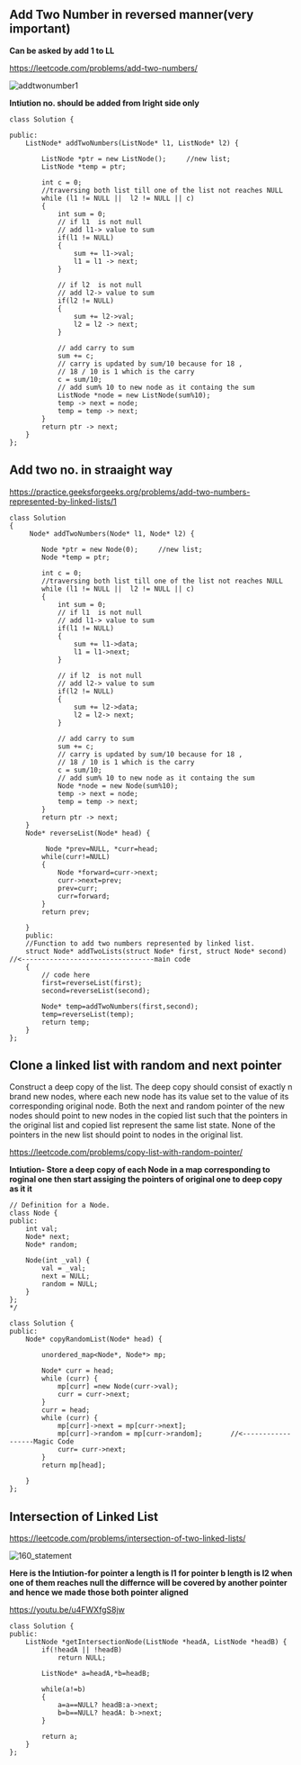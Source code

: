 ## Add Two Number in reversed manner(very important)

**Can be asked by add 1 to LL**

https://leetcode.com/problems/add-two-numbers/

![addtwonumber1](https://user-images.githubusercontent.com/68277579/180616184-d6893adc-f782-4cf2-806a-a26d02f512ab.jpg)

**Intiution no. should be added from lright side only**

```
class Solution {

public:
    ListNode* addTwoNumbers(ListNode* l1, ListNode* l2) {
   
        ListNode *ptr = new ListNode();     //new list;
        ListNode *temp = ptr;
        
        int c = 0;
		//traversing both list till one of the list not reaches NULL
        while (l1 != NULL ||  l2 != NULL || c)
        {
            int sum = 0;
			// if l1  is not null
			// add l1-> value to sum
            if(l1 != NULL)
            {
                sum += l1->val;
                l1 = l1 -> next;
            }
            
			// if l2  is not null
			// add l2-> value to sum
            if(l2 != NULL)
            {
                sum += l2->val;
                l2 = l2 -> next;
            }
            
			// add carry to sum
            sum += c;
			// carry is updated by sum/10 because for 18 , 
			// 18 / 10 is 1 which is the carry
            c = sum/10;
			// add sum% 10 to new node as it containg the sum
            ListNode *node = new ListNode(sum%10);
            temp -> next = node;
            temp = temp -> next;
        }
        return ptr -> next;
    }
};
```

## Add two no. in straaight way

https://practice.geeksforgeeks.org/problems/add-two-numbers-represented-by-linked-lists/1

```
class Solution
{
     Node* addTwoNumbers(Node* l1, Node* l2) {
   
        Node *ptr = new Node(0);     //new list;
        Node *temp = ptr;
        
        int c = 0;
		//traversing both list till one of the list not reaches NULL
        while (l1 != NULL ||  l2 != NULL || c)
        {
            int sum = 0;
			// if l1  is not null
			// add l1-> value to sum
            if(l1 != NULL)
            {
                sum += l1->data;
                l1 = l1->next;
            }
            
			// if l2  is not null
			// add l2-> value to sum
            if(l2 != NULL)
            {
                sum += l2->data;
                l2 = l2-> next;
            }
            
			// add carry to sum
            sum += c;
			// carry is updated by sum/10 because for 18 , 
			// 18 / 10 is 1 which is the carry
            c = sum/10;
			// add sum% 10 to new node as it containg the sum
            Node *node = new Node(sum%10);
            temp -> next = node;
            temp = temp -> next;
        }
        return ptr -> next;
    }
    Node* reverseList(Node* head) {

         Node *prev=NULL, *curr=head;
        while(curr!=NULL)
        {
            Node *forward=curr->next; 
            curr->next=prev;
            prev=curr;
            curr=forward;
        }
        return prev;
        
    }
    public:
    //Function to add two numbers represented by linked list.
    struct Node* addTwoLists(struct Node* first, struct Node* second)  //<---------------------------------main code
    { 
        // code here
        first=reverseList(first);
        second=reverseList(second);
        
        Node* temp=addTwoNumbers(first,second);
        temp=reverseList(temp);
        return temp;
    }
};
```

## Clone a linked list with random and next pointer

Construct a deep copy of the list. The deep copy should consist of exactly n brand new nodes, where each new node has its value set to the value of its corresponding original node. Both the next and random pointer of the new nodes should point to new nodes in the copied list such that the pointers in the original list and copied list represent the same list state. None of the pointers in the new list should point to nodes in the original list.

https://leetcode.com/problems/copy-list-with-random-pointer/

**Intiution- Store a deep copy of each Node in a map corresponding to roginal one
then start assiging the pointers of original one to deep copy as it it**

```
// Definition for a Node.
class Node {
public:
    int val;
    Node* next;
    Node* random;
    
    Node(int _val) {
        val = _val;
        next = NULL;
        random = NULL;
    }
};
*/

class Solution {
public:
    Node* copyRandomList(Node* head) {
        
        unordered_map<Node*, Node*> mp;
      
        Node* curr = head;
        while (curr) {
            mp[curr] =new Node(curr->val);
            curr = curr->next;
        }
        curr = head;
        while (curr) {
            mp[curr]->next = mp[curr->next];
            mp[curr]->random = mp[curr->random];       //<------------------Magic Code
            curr= curr->next;
        }
        return mp[head];
        
    }
};
```

## Intersection of Linked List

https://leetcode.com/problems/intersection-of-two-linked-lists/

![160_statement](https://user-images.githubusercontent.com/68277579/180623008-1d919001-f9de-4a35-8582-b15f9e7cda92.png)

**Here is the Intiution-for pointer a length is l1 for pointer b length is l2 when one of them reaches null the differnce will be covered by another pointer and hence we made those both pointer aligned**

https://youtu.be/u4FWXfgS8jw

```
class Solution {
public:
    ListNode *getIntersectionNode(ListNode *headA, ListNode *headB) {
        if(!headA || !headB)
            return NULL;
        
        ListNode* a=headA,*b=headB;
        
        while(a!=b)
        {
            a=a==NULL? headB:a->next;
            b=b==NULL? headA: b->next;
        }
        
        return a;
    }
};
```

